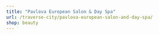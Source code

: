 ```yaml
---
title: "Pavlova European Salon & Day Spa"
url: /traverse-city/pavlova-european-salon-and-day-spa/
shop: beauty
---
```

